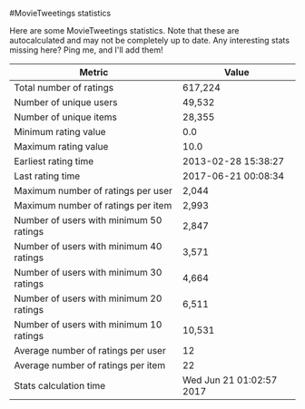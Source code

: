 #MovieTweetings statistics

Here are some MovieTweetings statistics. Note that these are autocalculated and may not be completely up to date. Any interesting stats missing here? Ping me, and I'll add them!

Metric | Value
--- | ---
Total number of ratings                 | 617,224
Number of unique users                  | 49,532
Number of unique items                  | 28,355
Minimum rating value                    | 0.0
Maximum rating value                    | 10.0
Earliest rating time                    | 2013-02-28 15:38:27
Last rating time                        | 2017-06-21 00:08:34
Maximum number of ratings per user      | 2,044
Maximum number of ratings per item      | 2,993
Number of users with minimum 50 ratings | 2,847
Number of users with minimum 40 ratings | 3,571
Number of users with minimum 30 ratings | 4,664
Number of users with minimum 20 ratings | 6,511
Number of users with minimum 10 ratings | 10,531
Average number of ratings per user      | 12
Average number of ratings per item      | 22
Stats calculation time                  | Wed Jun 21 01:02:57 2017

